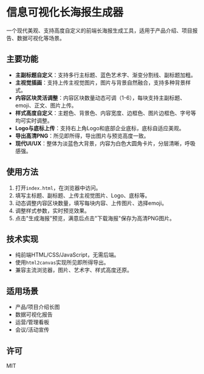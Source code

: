 # 信息可视化长海报生成器

一个现代美观、支持高度自定义的前端长海报生成工具，适用于产品介绍、项目报告、数据可视化等场景。

## 主要功能

- **主副标题自定义**：支持多行主标题、蓝色艺术字、渐变分割线、副标题加粗。
- **主视觉插画**：支持上传主视觉图片，图片与背景自然融合，支持多种背景样式。
- **内容区块灵活调整**：内容区块数量动态可调（1-6），每块支持主副标题、emoji、正文、图片上传。
- **样式高度自定义**：主题色、背景色、内容宽度、边框色、图片边框色、字号等均可实时调整。
- **Logo与底标上传**：支持右上角Logo和底部企业底标，底标自适应美观。
- **导出高清PNG**：所见即所得，导出图片与预览高度一致。
- **现代UI/UX**：整体为淡蓝色大背景，内容为白色大圆角卡片，分层清晰，呼吸感强。

## 使用方法

1. 打开`index.html`，在浏览器中访问。
2. 填写主标题、副标题、上传主视觉图片、Logo、底标等。
3. 动态调整内容区块数量，填写每块内容、上传图片、选择emoji。
4. 调整样式参数，实时预览效果。
5. 点击"生成海报"预览，满意后点击"下载海报"保存为高清PNG图片。

## 技术实现

- 纯前端HTML/CSS/JavaScript，无需后端。
- 使用`html2canvas`实现所见即所得导出。
- 兼容主流浏览器，图片、艺术字、样式高度还原。

## 适用场景

- 产品/项目介绍长图
- 数据可视化报告
- 运营/管理看板
- 会议/活动宣传

## 许可

MIT 
